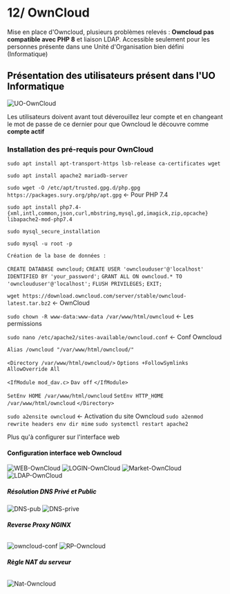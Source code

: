 # 12/ OwnCloud

Mise en place d'Owncloud, plusieurs problèmes relevés : **Owncloud pas compatible avec PHP 8** et liaison LDAP. Accessible seulement pour les personnes présente dans une Unité d'Organisation bien défini (Informatique)

## <span style="color: black"> **Présentation des utilisateurs présent dans l'UO Informatique** ##

![UO-OwnCloud](./img/uo_owncloud.jpg)

Les utilisateurs doivent avant tout déverouillez leur compte et en changeant le mot de passe de ce dernier pour que Owncloud le découvre comme **compte actif**

### <span style="color: black"> **Installation des pré-requis pour OwnCloud** ###

 ``sudo apt install apt-transport-https lsb-release ca-certificates wget``
 
 ``sudo apt install apache2 mariadb-server``

 ``sudo wget -O /etc/apt/trusted.gpg.d/php.gpg https://packages.sury.org/php/apt.gpg`` <- Pour PHP 7.4

 ``sudo apt install php7.4-{xml,intl,common,json,curl,mbstring,mysql,gd,imagick,zip,opcache} libapache2-mod-php7.4``

 ``sudo mysql_secure_installation``

 ``sudo mysql -u root -p``

    Création de la base de données :

 ``CREATE DATABASE owncloud;``
 ``CREATE USER 'ownclouduser'@'localhost' IDENTIFIED BY 'your_password';``
 ``GRANT ALL ON owncloud.* TO 'ownclouduser'@'localhost';``
 ``FLUSH PRIVILEGES;``
 ``EXIT;``

 ``wget https://download.owncloud.com/server/stable/owncloud-latest.tar.bz2`` <- OwnCloud

 ``sudo chown -R www-data:www-data /var/www/html/owncloud`` <- Les permissions

 ``sudo nano /etc/apache2/sites-available/owncloud.conf`` <- Conf Owncloud

  ``Alias /owncloud "/var/www/html/owncloud/"``

 ``<Directory /var/www/html/owncloud/>``
   ``Options +FollowSymlinks``
   ``AllowOverride All``

   ``<IfModule mod_dav.c>``
    ``Dav off``
   ``</IfModule>``

   ``SetEnv HOME /var/www/html/owncloud``
   ``SetEnv HTTP_HOME /var/www/html/owncloud``
 ``</Directory>``

  ``sudo a2ensite owncloud`` <- Activation du site Owncloud
  ``sudo a2enmod rewrite headers env dir mime``
  ``sudo systemctl restart apache2``

  Plus qu'à configurer sur l'interface web

 
#### <span style="color: black"> **Configuration interface web Owncloud** ####

![WEB-OwnCloud](./img/interface_web_owncloud.webp)
![LOGIN-OwnCloud](./img/Login-to-owncloud.webp)
![Market-OwnCloud](./img/market.jpg)
![LDAP-OwnCloud](./img/ldap.jpg)

##### <span style="color: black"> **Résolution DNS Privé et Public** #####

![DNS-pub](./img/resolution_dns_pub.jpg)
![DNS-prive](./img/resolution_dns.jpg)

###### <span style="color: black"> **Reverse Proxy NGINX** ######

![owncloud-conf](./img/owncloud_conf.jpg)
![RP-Owncloud](./img/rp_owncloud.jpg)

###### <span style="color: black"> **Règle NAT du serveur** #######

![Nat-Owncloud](./img/nat_rp_owncloud.jpg)